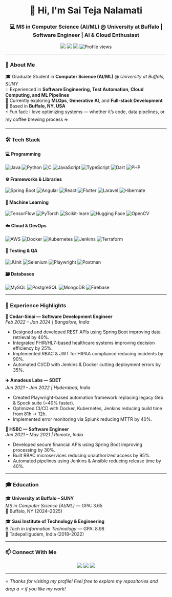 <!-- Header Banner -->
<h1 align="center">👋 Hi, I'm Sai Teja Nalamati</h1>
<h3 align="center">💻 MS in Computer Science (AI/ML) @ University at Buffalo | Software Engineer | AI & Cloud Enthusiast</h3>

<p align="center">
  <a href="mailto:saitejanalamati24@gmail.com"><img src="https://img.shields.io/badge/Email-%23EA4335.svg?&style=flat&logo=gmail&logoColor=white" /></a>
  <a href="https://www.linkedin.com/in/YOUR_LINKEDIN"><img src="https://img.shields.io/badge/LinkedIn-%230077B5.svg?&style=flat&logo=linkedin&logoColor=white" /></a>
  <a href="https://github.com/saitejanalamati"><img src="https://img.shields.io/badge/GitHub-%23181717.svg?&style=flat&logo=github&logoColor=white" /></a>
  <img src="https://komarev.com/ghpvc/?username=saitejanalamati&style=flat-square&color=blue" alt="Profile views"/>
</p>

---

### 🧠 About Me
🎓 Graduate Student in **Computer Science (AI/ML)** @ *University at Buffalo, SUNY*  
💡 Experienced in **Software Engineering, Test Automation, Cloud Computing, and ML Pipelines**  
🌱 Currently exploring **MLOps**, **Generative AI**, and **Full-stack Development**  
📍 Based in **Buffalo, NY, USA**  
⚡ Fun fact: I love optimizing systems — whether it’s code, data pipelines, or my coffee brewing process ☕

---

### 🛠️ Tech Stack

#### 💻 Programming
![Java](https://img.shields.io/badge/Java-%23ED8B00.svg?logo=openjdk&logoColor=white)
![Python](https://img.shields.io/badge/Python-3670A0?logo=python&logoColor=ffdd54)
![C](https://img.shields.io/badge/C-00599C?logo=c&logoColor=white)
![JavaScript](https://img.shields.io/badge/JavaScript-F7DF1E?logo=javascript&logoColor=black)
![TypeScript](https://img.shields.io/badge/TypeScript-007ACC?logo=typescript&logoColor=white)
![Dart](https://img.shields.io/badge/Dart-0175C2?logo=dart&logoColor=white)
![PHP](https://img.shields.io/badge/PHP-777BB4?logo=php&logoColor=white)

#### ⚙️ Frameworks & Libraries
![Spring Boot](https://img.shields.io/badge/Spring%20Boot-6DB33F?logo=springboot&logoColor=white)
![Angular](https://img.shields.io/badge/Angular-DD0031?logo=angular&logoColor=white)
![React](https://img.shields.io/badge/React-20232A?logo=react&logoColor=61DAFB)
![Flutter](https://img.shields.io/badge/Flutter-02569B?logo=flutter&logoColor=white)
![Laravel](https://img.shields.io/badge/Laravel-FF2D20?logo=laravel&logoColor=white)
![Hibernate](https://img.shields.io/badge/Hibernate-59666C?logo=hibernate&logoColor=white)

#### 🤖 Machine Learning
![TensorFlow](https://img.shields.io/badge/TensorFlow-FF6F00?logo=tensorflow&logoColor=white)
![PyTorch](https://img.shields.io/badge/PyTorch-EE4C2C?logo=pytorch&logoColor=white)
![Scikit-learn](https://img.shields.io/badge/Scikit--learn-F7931E?logo=scikitlearn&logoColor=white)
![Hugging Face](https://img.shields.io/badge/HuggingFace-FFD21E?logo=huggingface&logoColor=black)
![OpenCV](https://img.shields.io/badge/OpenCV-5C3EE8?logo=opencv&logoColor=white)

#### ☁️ Cloud & DevOps
![AWS](https://img.shields.io/badge/AWS-%23FF9900.svg?logo=amazon-aws&logoColor=white)
![Docker](https://img.shields.io/badge/Docker-2496ED?logo=docker&logoColor=white)
![Kubernetes](https://img.shields.io/badge/Kubernetes-326CE5?logo=kubernetes&logoColor=white)
![Jenkins](https://img.shields.io/badge/Jenkins-D24939?logo=jenkins&logoColor=white)
![Terraform](https://img.shields.io/badge/Terraform-623CE4?logo=terraform&logoColor=white)

#### 🧪 Testing & QA
![JUnit](https://img.shields.io/badge/JUnit-25A162?logo=junit5&logoColor=white)
![Selenium](https://img.shields.io/badge/Selenium-43B02A?logo=selenium&logoColor=white)
![Playwright](https://img.shields.io/badge/Playwright-2EAD33?logo=microsoft-playwright&logoColor=white)
![Postman](https://img.shields.io/badge/Postman-FF6C37?logo=postman&logoColor=white)

#### 🗃️ Databases
![MySQL](https://img.shields.io/badge/MySQL-4479A1?logo=mysql&logoColor=white)
![PostgreSQL](https://img.shields.io/badge/PostgreSQL-316192?logo=postgresql&logoColor=white)
![MongoDB](https://img.shields.io/badge/MongoDB-4EA94B?logo=mongodb&logoColor=white)
![Firebase](https://img.shields.io/badge/Firebase-FFCA28?logo=firebase&logoColor=black)

---

### 💼 Experience Highlights

**💊 Cedar-Sinai — Software Development Engineer**  
*Feb 2022 – Jan 2024 | Bangalore, India*  
- Designed and developed REST APIs using Spring Boot improving data retrieval by 40%.  
- Integrated FHIR/HL7-based healthcare systems improving decision efficiency by 25%.  
- Implemented RBAC & JWT for HIPAA compliance reducing incidents by 90%.  
- Automated CI/CD with Jenkins & Docker cutting deployment errors by 35%.  

**✈️ Amadeus Labs — SDET**  
*Jun 2021 – Jan 2022 | Hyderabad, India*  
- Created Playwright-based automation framework replacing legacy Geb & Spock suite (~40% faster).  
- Optimized CI/CD with Docker, Kubernetes, Jenkins reducing build time from 81h → 12h.  
- Implemented error monitoring via Splunk reducing MTTR by 40%.  

**🏦 HSBC — Software Engineer**  
*Jan 2021 – May 2021 | Remote, India*  
- Developed secure financial APIs using Spring Boot improving processing by 30%.  
- Built RBAC microservices reducing unauthorized access by 95%.  
- Automated pipelines using Jenkins & Ansible reducing release time by 40%.  


---

### 🎓 Education

🎓 **University at Buffalo – SUNY**  
*MS in Computer Science (AI/ML)* — GPA: 3.65  
📍 Buffalo, NY (2024–2025)  

🎓 **Sasi Institute of Technology & Engineering**  
*B.Tech in Information Technology* — GPA: 8.98  
📍 Tadepalligudem, India (2018–2022)  


---

### 📫 Connect With Me
<p align="center">
  <a href="mailto:saitejanalamati24@gmail.com"><img src="https://img.shields.io/badge/Gmail-D14836?style=for-the-badge&logo=gmail&logoColor=white"/></a>
  <a href="https://www.linkedin.com/in/YOUR_LINKEDIN"><img src="https://img.shields.io/badge/LinkedIn-0077B5?style=for-the-badge&logo=linkedin&logoColor=white"/></a>
  <a href="https://github.com/saitejanalamati"><img src="https://img.shields.io/badge/GitHub-100000?style=for-the-badge&logo=github&logoColor=white"/></a>
</p>

---

⭐ *Thanks for visiting my profile! Feel free to explore my repositories and drop a ⭐ if you like my work!*
